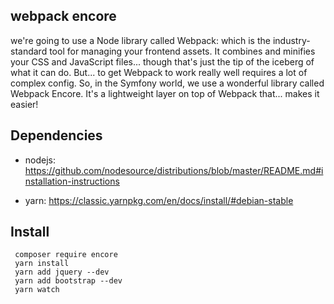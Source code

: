 ## webpack encore

 we're going to use a Node library called Webpack: which is the industry-standard tool for managing your frontend assets. It combines and minifies your CSS and JavaScript files... though that's just the tip of the iceberg of what it can do.
 But... to get Webpack to work really well requires a lot of complex config. So, in the Symfony world, we use a wonderful library called Webpack Encore. It's a lightweight layer on top of Webpack that... makes it easier!
 
## Dependencies

* nodejs: https://github.com/nodesource/distributions/blob/master/README.md#installation-instructions

* yarn: https://classic.yarnpkg.com/en/docs/install/#debian-stable

## Install
 
     composer require encore
     yarn install
     yarn add jquery --dev
     yarn add bootstrap --dev
     yarn watch